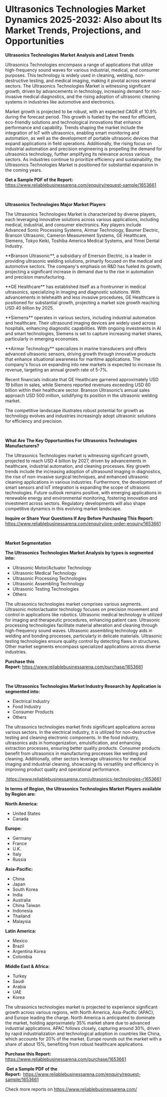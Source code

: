 <p><h1>Ultrasonics Technologies Market Dynamics 2025-2032: Also about Its Market Trends, Projections, and Opportunities</h1></p><p><strong>Ultrasonics Technologies Market Analysis and Latest Trends</strong></p>
<p><p>Ultrasonics Technologies encompass a range of applications that utilize high-frequency sound waves for various industrial, medical, and consumer purposes. This technology is widely used in cleaning, welding, non-destructive testing, and medical imaging, making it pivotal across several sectors. The Ultrasonics Technologies Market is witnessing significant growth, driven by advancements in technology, increasing demand for non-invasive medical diagnostics, and the rising adoption of ultrasonic cleaning systems in industries like automotive and electronics.</p><p>Market growth is projected to be robust, with an expected CAGR of 10.9% during the forecast period. This growth is fueled by the need for efficient, eco-friendly solutions and technological innovations that enhance performance and capability. Trends shaping the market include the integration of IoT with ultrasonics, enabling smart monitoring and automation, as well as the development of portable ultrasonic devices that expand applications in field operations. Additionally, the rising focus on industrial automation and precision engineering is propelling the demand for ultrasonics technology, further amplifying its relevance across various sectors. As industries continue to prioritize efficiency and sustainability, the Ultrasonics Technologies Market is positioned for substantial expansion in the coming years.</p></p>
<p><strong>Get a Sample PDF of the Report:&nbsp;</strong> <a href="https://www.reliablebusinessarena.com/enquiry/request-sample/1653661?utm_campaign=3222&utm_medium=2&utm_source=Github&utm_content=ia&utm_term=08032025&utm_id=ultrasonics-technologies">https://www.reliablebusinessarena.com/enquiry/request-sample/1653661</a></p>
<p>&nbsp;</p>
<p><strong>Ultrasonics Technologies Major Market Players</strong></p>
<p><p>The Ultrasonics Technologies Market is characterized by diverse players, each leveraging innovative solutions across various applications, including medical, industrial, and consumer electronics. Key players include Advanced Sonic Processing Systems, Airmar Technology, Baumer Electric, Branson Ultrasonic, Cameron Measurement Systems, GE Healthcare, Siemens, Tokyo Keiki, Toshiba America Medical Systems, and Yimei Dental Industry.</p><p>**Branson Ultrasonic**, a subsidiary of Emerson Electric, is a leader in providing ultrasonic welding solutions, primarily focused on the medical and automotive sectors. The company's emphasis on R&D has fueled its growth, projecting a significant increase in demand due to the rise in automation and precision manufacturing.</p><p>**GE Healthcare** has established itself as a frontrunner in medical ultrasonics, specializing in imaging and diagnostic solutions. With advancements in telehealth and less invasive procedures, GE Healthcare is positioned for substantial growth, projecting a market size growth reaching USD 40 billion by 2025.</p><p>**Siemens** operates in various sectors, including industrial automation and healthcare. Their ultrasound imaging devices are widely used across hospitals, enhancing diagnostic capabilities. With ongoing investments in AI and smart technologies, Siemens is set to capture increasing market shares, particularly in emerging economies.</p><p>**Airmar Technology** specializes in marine transducers and offers advanced ultrasonic sensors, driving growth through innovative products that enhance situational awareness for maritime applications. The company's focus on expanding into new markets is expected to increase its revenue, targeting an annual growth rate of 5-7%.</p><p>Recent financials indicate that GE Healthcare garnered approximately USD 19 billion in sales, while Siemens reported revenues exceeding USD 60 billion within their healthcare sector. Branson Ultrasonic’s annual sales approach USD 500 million, solidifying its position in the ultrasonic welding market.</p><p>The competitive landscape illustrates robust potential for growth as technology evolves and industries increasingly adopt ultrasonic solutions for efficiency and precision.</p></p>
<p>&nbsp;</p>
<p><strong>What Are The Key Opportunities For Ultrasonics Technologies Manufacturers?</strong></p>
<p><p>The Ultrasonics Technologies market is witnessing significant growth, projected to reach USD 4 billion by 2027, driven by advancements in healthcare, industrial automation, and cleaning processes. Key growth trends include the increasing adoption of ultrasound imaging in diagnostics, the rise of non-invasive surgical techniques, and enhanced ultrasonic cleaning applications in various industries. Furthermore, the development of smart sensors and IoT integration is expanding the scope of ultrasonic technologies. Future outlook remains positive, with emerging applications in renewable energy and environmental monitoring, fostering innovation and investment across sectors. Regulatory developments will also shape competitive dynamics in this evolving market landscape.</p></p>
<p><strong>Inquire or Share Your Questions If Any Before Purchasing This Report:</strong> <a href="https://www.reliablebusinessarena.com/enquiry/pre-order-enquiry/1653661?utm_campaign=3222&utm_medium=2&utm_source=Github&utm_content=ia&utm_term=08032025&utm_id=ultrasonics-technologies">https://www.reliablebusinessarena.com/enquiry/pre-order-enquiry/1653661</a></p>
<p>&nbsp;</p>
<p><strong>Market Segmentation</strong></p>
<p><strong>The Ultrasonics Technologies Market Analysis by types is segmented into:</strong></p>
<p><ul><li>Ultrasonic Motor/Actuator Technology</li><li>Ultrasonic Medical Technology</li><li>Ultrasonic Processing Technologies</li><li>Ultrasonic Assembling Technology</li><li>Ultrasonic Testing Technologies</li><li>Others</li></ul></p>
<p><p>The ultrasonics technologies market comprises various segments. Ultrasonic motor/actuator technology focuses on precision movement and control in applications like robotics. Ultrasonic medical technology is utilized for imaging and therapeutic procedures, enhancing patient care. Ultrasonic processing technologies facilitate material alteration and cleaning through high-frequency sound waves. Ultrasonic assembling technology aids in welding and bonding processes, particularly in delicate materials. Ultrasonic testing technologies ensure quality control by detecting flaws in structures. Other market segments encompass specialized applications across diverse industries.</p></p>
<p><strong>Purchase this Report:&nbsp;</strong><a href="https://www.reliablebusinessarena.com/purchase/1653661?utm_campaign=3222&utm_medium=2&utm_source=Github&utm_content=ia&utm_term=08032025&utm_id=ultrasonics-technologies">https://www.reliablebusinessarena.com/purchase/1653661</a></p>
<p>&nbsp;</p>
<p><strong>The Ultrasonics Technologies Market Industry Research by Application is segmented into:</strong></p>
<p><ul><li>Electrical Industry</li><li>Food Industry</li><li>Consumer Products</li><li>Others</li></ul></p>
<p><p>The ultrasonics technologies market finds significant applications across various sectors. In the electrical industry, it is utilized for non-destructive testing and cleaning electronic components. In the food industry, ultrasonics aids in homogenization, emulsification, and enhancing extraction processes, ensuring better quality products. Consumer products benefit from ultrasonics in manufacturing processes like welding and cleaning. Additionally, other sectors leverage ultrasonics for medical imaging and industrial cleaning, showcasing its versatility and efficiency in improving product quality and operational performance.</p></p>
<p><a href="https://www.reliablebusinessarena.com/ultrasonics-technologies-r1653661?utm_campaign=3222&utm_medium=2&utm_source=Github&utm_content=ia&utm_term=08032025&utm_id=ultrasonics-technologies">&nbsp;https://www.reliablebusinessarena.com/ultrasonics-technologies-r1653661</a></p>
<p><strong>In terms of Region, the Ultrasonics Technologies Market Players available by Region are:</strong></p>
<p>
    <p> <strong> North America: </strong>
        <ul>
            <li>United States</li>
            <li>Canada</li>
        </ul>
        </p> 
    <p> <strong> Europe: </strong>
        <ul>
            <li>Germany</li>
            <li>France</li>
            <li>U.K.</li>
            <li>Italy</li>
            <li>Russia</li>
        </ul>
        </p> 
    <p> <strong> Asia-Pacific: </strong>
        <ul>
            <li>China</li>
            <li>Japan</li>
            <li>South Korea</li>
            <li>India</li>
            <li>Australia</li>
            <li>China Taiwan</li>
            <li>Indonesia</li>
            <li>Thailand</li>
            <li>Malaysia</li>
        </ul>
        </p> 
    <p> <strong> Latin America: </strong>
        <ul>
            <li>Mexico</li>
            <li>Brazil</li>
            <li>Argentina Korea</li>
            <li>Colombia</li>
        </ul>
        </p> 
    <p> <strong> Middle East & Africa: </strong>
        <ul>
            <li>Turkey</li>
            <li>Saudi</li>
            <li>Arabia</li>
            <li>UAE</li>
            <li>Korea</li>
        </ul>
    </p>
    </p>
<p><p>The ultrasonics technologies market is projected to experience significant growth across various regions, with North America, Asia-Pacific (APAC), and Europe leading the charge. North America is anticipated to dominate the market, holding approximately 35% market share due to advanced industrial applications. APAC follows closely, capturing around 30%, driven by rapid industrialization and technological adoption in countries like China, which accounts for 20% of the market. Europe rounds out the market with a share of about 15%, benefiting from robust healthcare applications.</p></p>
<p><strong>Purchase this Report: </strong><a href="https://www.reliablebusinessarena.com/purchase/1653661?utm_campaign=3222&utm_medium=2&utm_source=Github&utm_content=ia&utm_term=08032025&utm_id=ultrasonics-technologies">https://www.reliablebusinessarena.com/purchase/1653661</a></p>
<p>&nbsp;<strong>Get a Sample PDF of the Report:&nbsp;&nbsp;</strong><a href="https://www.reliablebusinessarena.com/enquiry/request-sample/1653661?utm_campaign=3222&utm_medium=2&utm_source=Github&utm_content=ia&utm_term=08032025&utm_id=ultrasonics-technologies">https://www.reliablebusinessarena.com/enquiry/request-sample/1653661</a></p>
<p><strong></strong></p>
<p>Check more reports on <a href="https://www.reliablebusinessarena.com/?utm_campaign=3222&utm_medium=2&utm_source=Github&utm_content=ia&utm_term=08032025&utm_id=ultrasonics-technologies">https://www.reliablebusinessarena.com/</a></p>